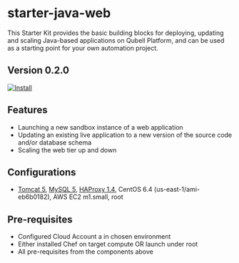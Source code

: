 starter-java-web
================

This Starter Kit provides the basic building blocks for deploying, updating and scaling Java-based applications on Qubell Platform, and can be used as a starting point for your own automation project.

Version 0.2.0
-------------

[![Install](https://raw.github.com/qubell-bazaar/component-skeleton/master/img/install.png)](https://express.qubell.com/applications/upload?metadataUrl=https://raw.github.com/qubell-bazaar/starter-java-web/0.2.0/meta.yml)

Features
--------

 - Launching a new sandbox instance of a web application
 - Updating an existing live application to a new version of the source code and/or database schema
 - Scaling the web tier up and down

Configurations
--------------
 - [Tomcat 5](https://github.com/qubell-bazaar/component-tomcat-dev), [MySQL 5](https://github.com/qubell-bazaar/component-mysql-dev), [HAProxy 1.4](https://github.com/qubell-bazaar/component-haproxy), CentOS 6.4 (us-east-1/ami-eb6b0182), AWS EC2 m1.small, root

Pre-requisites
--------------
 - Configured Cloud Account a in chosen environment
 - Either installed Chef on target compute OR launch under root
 - All pre-requisites from the components above
